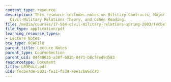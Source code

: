```yaml
---
content_type: resource
description: This resource includes notes on Military Contracts, Major Figures in
  Civil-Military Relations Theory, and Cohen Reading.
file: /media/courses/17-584-civil-military-relations-spring-2003/fecbe7de5021fe11f5394ee1c686cc70_L03Edit.pdf
file_type: application/pdf
learning_resource_types:
- Lecture Notes
ocw_type: OCWFile
parent_title: Lecture Notes
parent_type: CourseSection
parent_uid: 0444063b-a38f-692b-0471-b8c78ed9d583
resourcetype: Document
title: L03Edit.pdf
uid: fecbe7de-5021-fe11-f539-4ee1c686cc70
---
```


